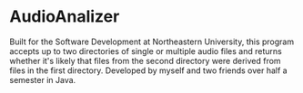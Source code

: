 AudioAnalizer
=============

Built for the Software Development at Northeastern University, this program accepts up to two directories of single or multiple audio files and returns whether it's likely that files from the second directory were derived from files in the first directory. Developed by myself and two friends over half a semester in Java.
